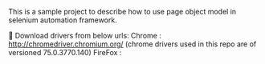 This is a sample project to describe how to use page object model in selenium automation framework.

🚙  Download drivers from below urls:
        Chrome  : http://chromedriver.chromium.org/ (chrome drivers used in this repo are of versioned 75.0.3770.140)
        FireFox : 
         